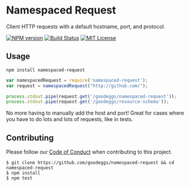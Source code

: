 # Namespaced Request

Client HTTP requests with a default hostname, port, and protocol.

[![NPM version](http://img.shields.io/npm/v/namespaced-request.svg?style=flat-square)](https://www.npmjs.org/package/namespaced-request)
[![Build Status](http://img.shields.io/travis/goodeggs/namespaced-request.svg?style=flat-square)](https://travis-ci.org/goodeggs/namespaced-request)
[![MIT License](http://img.shields.io/badge/license-MIT-blue.svg?style=flat-square)](https://github.com/goodeggs/namespaced-request/blob/master/LICENSE.md)

## Usage

```
npm install namespaced-request
```

```javascript
var namespacedRequest = require('namespaced-request');
var request = namespacedRequest("http://github.com/");

process.stdout.pipe(request.get('/goodeggs/namespaced-request'));
process.stdout.pipe(request.get('/goodeggs/resource-schema'));
```

No more having to manually add the host and port! Great for cases where you have
to do lots and lots of requests, like in tests.

## Contributing

Please follow our [Code of Conduct](https://github.com/goodeggs/namespaced-request/blob/master/CODE_OF_CONDUCT.md)
when contributing to this project.

```
$ git clone https://github.com/goodeggs/namespaced-request && cd namespaced-request
$ npm install
$ npm test
```
